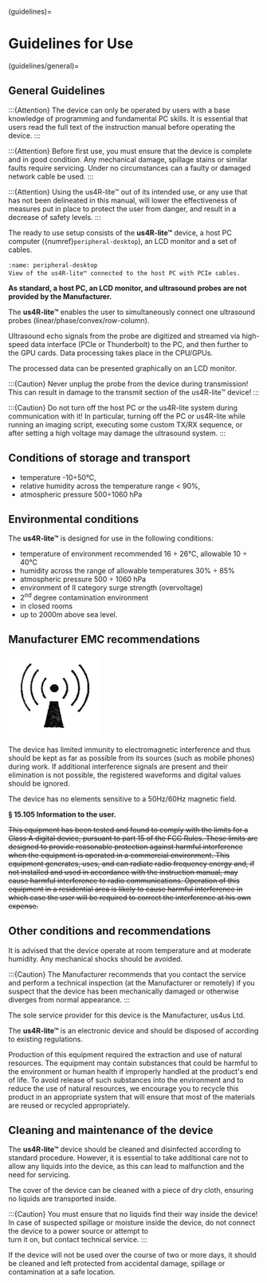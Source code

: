 (guidelines)=
# Guidelines for Use

(guidelines/general)=
## General Guidelines

:::{Attention}
The device can only be operated by users with a base knowledge of programming and fundamental PC skills. It is essential that users read the full text of the instruction manual before operating the device.
:::

:::{Attention}
Before first use, you must ensure that the device is complete and in good condition. Any mechanical damage, spillage stains or similar faults require servicing. Under no circumstances can a faulty or damaged network cable be used.
:::

:::{Attention}
Using the us4R-lite™ out of its intended use, or any use that has not been delineated in this manual, will lower the effectiveness of measures put in place to protect the user from danger, and result in a decrease of safety levels.
:::
  
The ready to use setup consists of the **us4R-lite™** device, a host PC computer ({numref}`peripheral-desktop`), an LCD monitor and a set of cables.

```{figure} img/peripheral-desktop.png
:name: peripheral-desktop
View of the us4R-lite™ connected to the host PC with PCIe cables.
```

**As standard, a host PC, an LCD monitor, and ultrasound probes are not provided by the Manufacturer.**

The **us4R-lite™** enables the user to simultaneously connect one ultrasound probes (linear/phase/convex/row-column).

Ultrasound echo signals from the probe are digitized and streamed via high-speed data interface (PCIe or Thunderbolt) to the PC, and then further to the GPU cards. Data processing takes place in the CPU/GPUs.

The processed data can be presented graphically on an LCD monitor. 

:::{Caution}
Never unplug the probe from the device during transmission!
This can result in damage to the transmit section of the us4R-lite™ device!
:::

:::{Caution}
Do not turn off the host PC or the us4R-lite system during communication with it! In particular, turning off the PC or us4R-lite while running an imaging script, executing some custom TX/RX sequence, or after setting a high voltage may damage the ultrasound system.
:::
<!-- :::{Attention}
The device is not equipped with life functions monitoring or alarm systems. 
The us4R-lite™ is not designed to monitor life functions!
::: -->


## Conditions of storage and transport

-   temperature -10÷50°C,
-   relative humidity across the temperature range \< 90%,
-   atmospheric pressure 500÷1060 hPa

## Environmental conditions

The **us4R-lite™** is designed for use in the following conditions:

-   temperature of environment recommended 16 ÷ 26°C, allowable 10 ÷ 40°C
-   humidity across the range of allowable temperatures 30% ÷ 85%
-   atmospheric pressure 500 ÷ 1060 hPa
-   environment of II category surge strength (overvoltage)
-   $2^{nd}$ degree contamination environment
-   in closed rooms
-   up to 2000m above sea level.

## Manufacturer EMC recommendations

![](img/emc.png)

The device has limited immunity to electromagnetic interference and thus
should be kept as far as possible from its sources (such as mobile
phones) during work. If additional interference signals are present and
their elimination is not possible, the registered waveforms and digital
values should be ignored.

The device has no elements sensitive to a 50Hz/60Hz magnetic field.

**§ 15.105 Information to the user.**

~~This equipment has been tested and found to comply with the limits for a Class A digital device, pursuant to part 15 of the FCC Rules. These limits are designed to provide reasonable protection against harmful interference when the equipment is operated in a commercial environment. This equipment generates, uses, and can radiate radio frequency energy and, if not installed and used in accordance with the instruction manual, may cause harmful interference to radio communications. Operation of this equipment in a residential area is likely to cause harmful interference in which case the user will be required to correct the interference at his own expense.~~

## Other conditions and recommendations

It is advised that the device operate at room temperature and at
moderate humidity. Any mechanical shocks should be avoided.

:::{Caution}
The Manufacturer recommends that you contact the service and perform a technical inspection (at the Manufacturer or remotely) 
if you suspect that the device has been mechanically damaged or otherwise diverges from normal appearance.
:::
  
The sole service provider for this device is the Manufacturer, us4us Ltd.

The **us4R-lite™** is an electronic device and should be disposed of
according to existing regulations.


Production of this equipment required the extraction and use of natural
resources. The equipment may contain substances that could be harmful to
the environment or human health if improperly handled at the product's
end of life. To avoid release of such substances into the environment
and to reduce the use of natural resources, we encourage you to recycle
this product in an appropriate system that will ensure that most of the
materials are reused or recycled appropriately.

## Cleaning and maintenance of the device

The **us4R-lite™** device should be cleaned and disinfected according to
standard procedure. However, it is essential to take additional care not
to allow any liquids into the device, as this can lead to malfunction
and the need for servicing.

The cover of the device can be cleaned with a piece of dry cloth,
ensuring no liquids are transported inside.

:::{Caution}
You must ensure that no liquids find their way inside the device!
In case of suspected spillage or moisture inside the device, 
do not connect the device to a power source or attempt to  
turn it on, but contact technical service. 
:::

If the device will not be used over the course of two or more days, it
should be cleaned and left protected from accidental damage, spillage or
contamination at a safe location.
